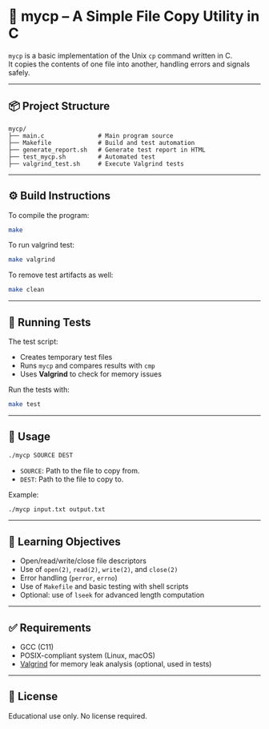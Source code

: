 # 📄 mycp – A Simple File Copy Utility in C

`mycp` is a basic implementation of the Unix `cp` command written in C.  
It copies the contents of one file into another, handling errors and signals safely.

---

## 📦 Project Structure

```
mycp/
├── main.c               # Main program source
├── Makefile             # Build and test automation
├── generate_report.sh   # Generate test report in HTML
├── test_mycp.sh         # Automated test
├── valgrind_test.sh     # Execute Valgrind tests
```

---

## ⚙️ Build Instructions

To compile the program:

```bash
make
```

To run valgrind test:

```bash
make valgrind
```

To remove test artifacts as well:

```bash
make clean
```

---

## 🧪 Running Tests

The test script:

- Creates temporary test files
- Runs `mycp` and compares results with `cmp`
- Uses **Valgrind** to check for memory issues

Run the tests with:

```bash
make test
```

---

## 🚀 Usage

```bash
./mycp SOURCE DEST
```

- `SOURCE`: Path to the file to copy from.
- `DEST`: Path to the file to copy to.

Example:

```bash
./mycp input.txt output.txt
```

---

## 🧠 Learning Objectives

- Open/read/write/close file descriptors
- Use of `open(2)`, `read(2)`, `write(2)`, and `close(2)`
- Error handling (`perror`, `errno`)
- Use of `Makefile` and basic testing with shell scripts
- Optional: use of `lseek` for advanced length computation

---

## ✅ Requirements

- GCC (C11)
- POSIX-compliant system (Linux, macOS)
- [Valgrind](https://valgrind.org/) for memory leak analysis (optional, used in tests)

---

## 📄 License

Educational use only. No license required.

